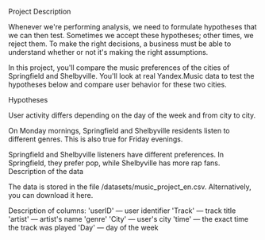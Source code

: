 Project Description

Whenever we're performing analysis, we need to formulate hypotheses that we can then test. Sometimes we accept these hypotheses; other times, we reject them. To make the right decisions, a business must be able to understand whether or not it's making the right assumptions.

In this project, you'll compare the music preferences of the cities of Springfield and Shelbyville. You'll look at real Yandex.Music data to test the hypotheses below and compare user behavior for these two cities.

Hypotheses

User activity differs depending on the day of the week and from city to city.

On Monday mornings, Springfield and Shelbyville residents listen to different genres. This is also true for Friday evenings.

Springfield and Shelbyville listeners have different preferences. In Springfield, they prefer pop, while Shelbyville has more rap fans.
Description of the data

The data is stored in the file /datasets/music_project_en.csv. Alternatively, you can download it here.

Description of columns:
'userID' — user identifier
'Track' — track title
'artist' — artist's name
'genre'
'City' — user's city
'time' — the exact time the track was played
'Day' — day of the week
